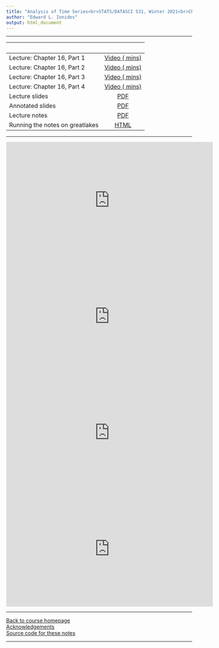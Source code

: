 ```yaml
---
title: "Analysis of Time Series<br>STATS/DATASCI 531, Winter 2021<br>Chapter 16: A case study of financial volatility and a POMP model with observations driving latent dynamics"
author: "Edward L. Ionides"
output: html_document
---
```


----------------------

| &nbsp;          | &nbsp;                                                                            |
|:----------------|:---------------------------------------------------------------------------------:|
| Lecture: Chapter 16, Part 1  | [Video ( mins)](https://youtu.be/) |
| Lecture: Chapter 16, Part 2  | [Video ( mins)](https://youtu.be/) |
| Lecture: Chapter 16, Part 3  | [Video ( mins)](https://youtu.be/) |
| Lecture: Chapter 16, Part 4  | [Video ( mins)](https://youtu.be/) |
| Lecture slides  | [PDF](slides.pdf) |
| Annotated slides | [PDF](slides-annotated.pdf) |
| Lecture notes   | [PDF](notes.pdf) |
| Running the notes on greatlakes | [HTML](README.html) |
----------------------

<iframe width="560" height="315" src="https://www.youtube.com/embed/" frameborder="0" allow="accelerometer; autoplay; clipboard-write; encrypted-media; gyroscope; picture-in-picture" allowfullscreen></iframe>

<iframe width="560" height="315" src="https://www.youtube.com/embed/" frameborder="0" allow="accelerometer; autoplay; clipboard-write; encrypted-media; gyroscope; picture-in-picture" allowfullscreen></iframe>

<iframe width="560" height="315" src="https://www.youtube.com/embed/" frameborder="0" allow="accelerometer; autoplay; clipboard-write; encrypted-media; gyroscope; picture-in-picture" allowfullscreen></iframe>

<iframe width="560" height="315" src="https://www.youtube.com/embed/" frameborder="0" allow="accelerometer; autoplay; clipboard-write; encrypted-media; gyroscope; picture-in-picture" allowfullscreen></iframe>

----------------------

[Back to course homepage](../index.html)  
[Acknowledgements](../acknowledge.html)  
[Source code for these notes](http://github.com/ionides/531w21/tree/master/16/)


----------------------
